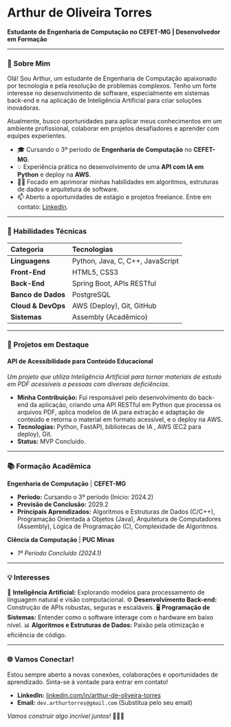# Arthur de Oliveira Torres

**Estudante de Engenharia de Computação no CEFET-MG | Desenvolvedor em Formação**

---

### 👋 Sobre Mim

Olá! Sou Arthur, um estudante de Engenharia de Computação apaixonado por tecnologia e pela resolução de problemas complexos. Tenho um forte interesse no desenvolvimento de software, especialmente em sistemas back-end e na aplicação de Inteligência Artificial para criar soluções inovadoras.

Atualmente, busco oportunidades para aplicar meus conhecimentos em um ambiente profissional, colaborar em projetos desafiadores e aprender com equipes experientes.

- 🎓 Cursando o 3º período de **Engenharia de Computação** no **CEFET-MG**.
- 💡 Experiência prática no desenvolvimento de uma **API com IA em Python** e deploy na **AWS**.
- 👨‍💻 Focado em aprimorar minhas habilidades em algoritmos, estruturas de dados e arquitetura de software.
- 📫 Aberto a oportunidades de estágio e projetos freelance. Entre em contato: [LinkedIn](https://www.linkedin.com/in/arthur-de-oliveira-torres-4742132ab/).

---

### 🚀 Habilidades Técnicas

| Categoria | Tecnologias |
| :--- | :--- |
| **Linguagens** | Python, Java, C, C++, JavaScript |
| **Front-End** | HTML5, CSS3 |
| **Back-End** | Spring Boot, APIs RESTful |
| **Banco de Dados**| PostgreSQL |
| **Cloud & DevOps**| AWS (Deploy), Git, GitHub |
| **Sistemas** | Assembly (Acadêmico) |

---

### 💼 Projetos em Destaque

#### API de Acessibilidade para Conteúdo Educacional
*Um projeto que utiliza Inteligência Artificial para tornar materiais de estudo em PDF acessíveis a pessoas com diversas deficiências.*

- **Minha Contribuição:** Fui responsável pelo desenvolvimento do back-end da aplicação, criando uma API RESTful em Python que processa os arquivos PDF, aplica modelos de IA para extração e adaptação de conteúdo e retorna o material em formato acessível, e o deploy na AWS.
- **Tecnologias:** Python, FastAPI, bibliotecas de IA , AWS (EC2 para deploy), Git.
- **Status:** MVP Concluído.

---

### 📚 Formação Acadêmica

**Engenharia de Computação** | **CEFET-MG**
- **Período:** Cursando o 3º período (Início: 2024.2)
- **Previsão de Conclusão:** 2029.2
- **Principais Aprendizados:** Algoritmos e Estruturas de Dados (C/C++), Programação Orientada a Objetos (Java), Arquitetura de Computadores (Assembly), Lógica de Programação (C), Complexidade de Algoritmos.

**Ciência da Computação** | **PUC Minas**
- *1º Período Concluído (2024.1)*

---

### 💡 Interesses

🧠 **Inteligência Artificial:** Explorando modelos para processamento de linguagem natural e visão computacional.
⚙️ **Desenvolvimento Back-end:** Construção de APIs robustas, seguras e escaláveis.
🖥️ **Programação de Sistemas:** Entender como o software interage com o hardware em baixo nível.
📊 **Algoritmos e Estruturas de Dados:** Paixão pela otimização e eficiência de código.

---

### 🌐 Vamos Conectar!

Estou sempre aberto a novas conexões, colaborações e oportunidades de aprendizado. Sinta-se à vontade para entrar em contato!

- **LinkedIn:** [linkedin.com/in/arthur-de-oliveira-torres](https://www.linkedin.com/in/arthur-de-oliveira-torres-4742132ab/)
- **Email:** `dev.arthurtorres@gmail.com` (Substitua pelo seu email)

*Vamos construir algo incrível juntos!* 👨‍💻✨
